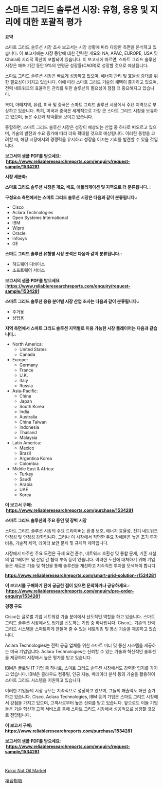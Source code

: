 <p><h1>스마트 그리드 솔루션 시장: 유형, 응용 및 지리에 대한 포괄적 평가</h1></p><p><strong>요약</strong></p>
<p><p>스마트 그리드 솔루션 시장 조사 보고서는 시장 상황에 따라 다양한 측면을 분석하고 있습니다. 이 보고서에는 시장 동향에 대한 간략한 개요와 NA, APAC, EUROPE, USA 및 China의 지리적 확산이 포함되어 있습니다. 이 보고서에 따르면, 스마트 그리드 솔루션 시장은 예측 기간 동안 9%의 연평균 성장률(CAGR)로 성장할 것으로 예상됩니다.</p><p>스마트 그리드 솔루션 시장은 빠르게 성장하고 있으며, 에너지 관리 및 효율성 증대를 위한 필요성이 커지고 있습니다. 이에 따라 스마트 그리드 기술의 채택이 증가하고 있으며, 전력 네트워크의 효율적인 관리를 위한 솔루션의 필요성이 점점 더 중요해지고 있습니다.</p><p>북미, 아태지역, 유럽, 미국 및 중국은 스마트 그리드 솔루션 시장에서 주요 지역으로 부상하고 있습니다. 특히, 미국과 중국은 세계적으로 가장 큰 스마트 그리드 시장을 보유하고 있으며, 높은 수요와 채택률을 보이고 있습니다.</p><p>종합하면, 스마트 그리드 솔루션 시장은 성장이 예상되는 산업 중 하나로 떠오르고 있으며, 기술의 발전과 수요 증가에 따라 더욱 확대될 것으로 예상됩니다. 이러한 동향을 고려할 때, 해당 시장에서의 경쟁력을 유지하고 성장을 이끄는 기회를 발견할 수 있을 것입니다.</p></p>
<p><strong>보고서의 샘플 PDF를 받으세요: &nbsp;<a href="https://www.reliableresearchreports.com/enquiry/request-sample/1534281">https://www.reliableresearchreports.com/enquiry/request-sample/1534281</a></strong></p>
<p><strong>시장 세분화:</strong></p>
<p><strong> 스마트 그리드 솔루션 시장은 개요, 배포, 애플리케이션 및 지역으로 더 분류됩니다. :</strong></p>
<p><strong>구성요소 측면에서는 스마트 그리드 솔루션 시장은 다음과 같이 분류됩니다.:</strong></p>
<p><ul><li>Cisco</li><li>Aclara Technologies</li><li>Open Systems International</li><li>IBM</li><li>Wipro</li><li>Oracle</li><li>Infosys</li><li>GE</li></ul></p>
<p><strong> 스마트 그리드 솔루션 유형별 시장 분석은 다음과 같이 분류됩니다.:</strong></p>
<p><ul><li>하드웨어 디바이스</li><li>소프트웨어 서비스</li></ul></p>
<p><strong>보고서의 샘플 PDF를 받으세요 :<a href="https://www.reliableresearchreports.com/enquiry/request-sample/1534281">https://www.reliableresearchreports.com/enquiry/request-sample/1534281</a></strong></p>
<p><strong> 스마트 그리드 솔루션 응용 분야별 시장 산업 조사는 다음과 같이 분류됩니다.:</strong></p>
<p><ul><li>주거용</li><li>상업용</li></ul></p>
<p><strong>지역 측면에서 스마트 그리드 솔루션 지역별로 이용 가능한 시장 플레이어는 다음과 같습니다.:</strong></p>
<p><ul>
    <li>
        North America:
        <ul>
            <li>United States</li>
            <li>Canada</li>
        </ul>
    </li>
    <li>
        Europe:
        <ul>
            <li>Germany</li>
            <li>France</li>
            <li>U.K.</li>
            <li>Italy</li>
            <li>Russia</li>
        </ul>
    </li>
    <li>
        Asia-Pacific:
        <ul>
            <li>China</li>
            <li>Japan</li>
            <li>South Korea</li>
            <li>India</li>
            <li>Australia</li>
            <li>China Taiwan</li>
            <li>Indonesia</li>
            <li>Thailand</li>
            <li>Malaysia</li>
        </ul>
    </li>
    <li>
        Latin America:
        <ul>
            <li>Mexico</li>
            <li>Brazil</li>
            <li>Argentina Korea</li>
            <li>Colombia</li>
        </ul>
    </li>
    <li>
        Middle East & Africa:
        <ul>
            <li>Turkey</li>
            <li>Saudi</li>
            <li>Arabia</li>
            <li>UAE</li>
            <li>Korea</li>
        </ul>
    </li>
    </ul></p>
<p><strong>이 보고서 구매: &nbsp;<a href="https://www.reliableresearchreports.com/purchase/1534281">https://www.reliableresearchreports.com/purchase/1534281</a></strong></p>
<p><strong>스마트 그리드 솔루션의 주요 동인 및 장벽 시장</strong></p>
<p><p>스마트 그리드 솔루션 시장의 주요 드라이버는 환경 보호, 에너지 효율성, 전기 네트워크 안정성 및 안정성 강화입니다. 그러나 이 시장에서 직면한 주요 장애물은 높은 초기 투자 비용, 기술적 제약, 데이터 보안 문제 및 규제적 제약입니다.</p><p>시장에서 마주한 주요 도전은 규제 요건 준수, 네트워크 호환성 및 통합 문제, 기존 시설의 업그레이드 및 산업 간 협력 부족 등이 있습니다. 이러한 도전에 대처하기 위해 기업들은 새로운 기술 및 혁신을 통해 솔루션을 개선하고 지속적인 투자를 모색해야 합니다.</p></p>
<p><strong><a href="https://www.reliableresearchreports.com/smart-grid-solution-r1534281">https://www.reliableresearchreports.com/smart-grid-solution-r1534281</a></strong></p>
<p><strong>이 보고서를 구매하기 전에 궁금한 점이 있으면 문의하거나 공유하세요.: &nbsp;<a href="https://www.reliableresearchreports.com/enquiry/pre-order-enquiry/1534281">https://www.reliableresearchreports.com/enquiry/pre-order-enquiry/1534281</a></strong></p>
<p><strong>경쟁 구도</strong></p>
<p><p>Cisco는 글로벌 기업 네트워킹 기술 분야에서 선도적인 역할을 하고 있습니다. 스마트 그리드 솔루션 시장에서도 업계를 선도하는 기업 중 하나입니다. Cisco는 기존의 전력 그리드 시스템을 스마트하게 만들어 줄 수 있는 네트워킹 및 통신 기술을 제공하고 있습니다.</p><p>Aclara Technologies는 전력 공급 업체를 위한 스마트 미터 및 통신 시스템을 제공하는 미국 기업입니다. Aclara Technologies는 신뢰할 수 있는 기술과 혁신적인 솔루션을 제공하여 시장에서 높은 평가를 받고 있습니다.</p><p>IBM은 글로벌 IT 기업 중 하나로, 스마트 그리드 솔루션 시장에서도 강력한 입지를 가지고 있습니다. IBM은 클라우드 컴퓨팅, 인공 지능, 빅데이터 분석 등의 기술을 활용하여 스마트 그리드 시스템을 지원하고 있습니다.</p><p>이러한 기업들의 시장 규모는 지속적으로 성장하고 있으며, 그들의 매출액도 매년 증가하고 있습니다. Cisco, Aclara Technologies, IBM 등의 기업은 스마트 그리드 시장에서 강점을 가지고 있으며, 고객사로부터 높은 신뢰를 받고 있습니다. 앞으로도 이들 기업들은 기술 혁신과 고객 서비스를 통해 스마트 그리드 시장에서 성공적으로 성장할 것으로 전망됩니다.</p></p>
<p><strong>이 보고서 구매: &nbsp; <a href="https://www.reliableresearchreports.com/purchase/1534281">https://www.reliableresearchreports.com/purchase/1534281</a></strong></p>
<p><strong>보고서의 샘플 PDF를 받으세요: &nbsp;<a href="https://www.reliableresearchreports.com/enquiry/request-sample/1534281">https://www.reliableresearchreports.com/enquiry/request-sample/1534281</a></strong><strong></strong></p>
<p>&nbsp;</p>
<p><p><a href="https://pretty-mail-caf.notion.site/Kukui-Nut-Oil-Market-Offer-Valuable-Insights-into-Market-Size-Market-Share-Market-Trends-and-Proj-20127c6e275941b19712aae8be801a45">Kukui Nut Oil Market</a></p><p><a href="https://github.com/SarahFahey88/Market-Research-Report-List-1/blob/main/967190219528.md">複合樹脂</a></p></p>